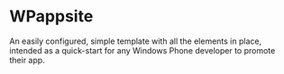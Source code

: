 WPappsite
=========

An easily configured, simple template with all the elements in place, intended as a quick-start for any Windows Phone developer to promote their app.